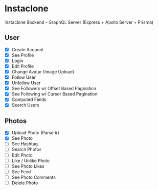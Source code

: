 # Instaclone

Instaclone Backend - GraphQL Server (Express + Apollo Server + Prisma)

## User

- [x] Create Account
- [x] See Profile
- [x] Login
- [x] Edit Profile
- [x] Change Avatar (Image Upload)
- [x] Follow User
- [x] Unfollow User
- [x] See Followers w/ Offset Based Pagination
- [x] See Following w/ Cursor Based Pagination
- [x] Computed Fields
- [x] Search Users

## Photos

- [x] Upload Photo (Parse #)
- [x] See Photo
- [ ] See Hashtag
- [ ] Search Photos
- [ ] Edit Photo
- [ ] Like / Unlike Photo
- [ ] See Photo Likes
- [ ] See Feed
- [ ] See Photo Comments
- [ ] Delete Photo
